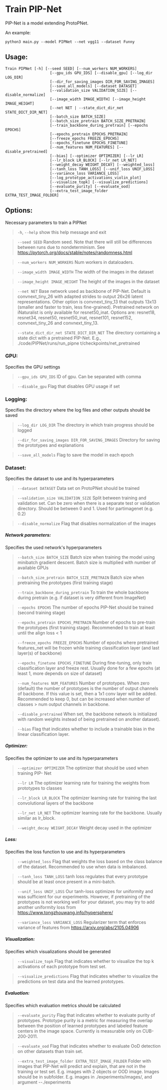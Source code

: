 # Train PIP-Net

PIP-Net is a model extending ProtoPNet.

An example:
```shell
python3 main.py --model PIPNet --net vgg11 --dataset Funny
```

## Usage: 
```
Train PIPNet [-h] [--seed SEED] [--num_workers NUM_WORKERS]
                    [--gpu_ids GPU_IDS] [--disable_gpu] [--log_dir LOG_DIR]
                    [--dir_for_saving_images DIR_FOR_SAVING_IMAGES]
                    [--save_all_models] [--dataset DATASET]
                    [--validation_size VALIDATION_SIZE] [--disable_normalize]
                    [--image_width IMAGE_WIDTH] [--image_height IMAGE_HEIGHT]
                    [--net NET | --state_dict_dir_net STATE_DICT_DIR_NET]
                    [--batch_size BATCH_SIZE]
                    [--batch_size_pretrain BATCH_SIZE_PRETRAIN]
                    [--train_backbone_during_pretrain] [--epochs EPOCHS]
                    [--epochs_pretrain EPOCHS_PRETRAIN]
                    [--freeze_epochs FREEZE_EPOCHS]
                    [--epochs_finetune EPOCHS_FINETUNE]
                    [--num_features NUM_FEATURES] [--disable_pretrained]
                    [--bias] [--optimizer OPTIMIZER] [--lr LR]
                    [--lr_block LR_BLOCK] [--lr_net LR_NET]
                    [--weight_decay WEIGHT_DECAY] [--weighted_loss]
                    [--tanh_loss TANH_LOSS] [--unif_loss UNIF_LOSS]
                    [--variance_loss VARIANCE_LOSS]
                    [--log_prototype_activations_violin_plot]
                    [--visualize_topk] [--visualize_predictions]
                    [--evaluate_purity] [--evaluate_ood]
                    [--extra_test_image_folder EXTRA_TEST_IMAGE_FOLDER]
```


## Options:
Necessary parameters to train a PIPNet
>   `-h`, `--help`  show this help message and exit

> `--seed SEED`     Random seed. Note that there will still be differences
                    between runs due to nondeterminism. See
                    https://pytorch.org/docs/stable/notes/randomness.html

> `--num_workers NUM_WORKERS`
                    Num workers in dataloaders.

> `--image_width IMAGE_WIDTH`
                    The width of the images in the dataset

> `--image_height IMAGE_HEIGHT`
                    The height of the images in the dataset

> `--net NET`        Base network used as backbone of PIP-Net. Default is
                    convnext_tiny_26 with adapted strides to output 26x26
                    latent representations. Other option is
                    convnext_tiny_13 that outputs 13x13 (smaller and
                    faster to train, less fine-grained). Pretrained
                    network on iNaturalist is only available for
                    resnet50_inat. Options are: resnet18, resnet34,
                    resnet50, resnet50_inat, resnet101, resnet152,
                    convnext_tiny_26 and convnext_tiny_13.

> `--state_dict_dir_net STATE_DICT_DIR_NET`
                    The directory containing a state dict with a
                    pretrained PIP-Net. E.g., ./code/PIPNet/runs/run_pipne
                    t/checkpoints/net_pretrained

### GPU:
Specifies the GPU settings

> `--gpu_ids GPU_IDS`     ID of gpu. Can be separated with comma

> `--disable_gpu`         Flag that disables GPU usage if set

### Logging:
Specifies the directory where the log files and other outputs should be
saved

> `--log_dir LOG_DIR`     The directory in which train progress should be logged

> `--dir_for_saving_images DIR_FOR_SAVING_IMAGES`
                    Directory for saving the prototypes and explanations

> `--save_all_models`     Flag to save the model in each epoch

### Dataset:
Specifies the dataset to use and its hyperparameters

> `--dataset DATASET`     Data set on ProtoPNet should be trained

> `--validation_size VALIDATION_SIZE`
                    Split between training and validation set. Can be zero
                    when there is a separate test or validation directory.
                    Should be between 0 and 1. Used for partimagenet (e.g.
                    0.2)

> `--disable_normalize`   Flag that disables normalization of the images

##### Network parameters:
Specifies the used network's hyperparameters

> `--batch_size BATCH_SIZE`
                      Batch size when training the model using minibatch
                      gradient descent. Batch size is multiplied with number
                      of available GPUs

> `--batch_size_pretrain BATCH_SIZE_PRETRAIN`
                      Batch size when pretraining the prototypes (first
                      training stage)

> `--train_backbone_during_pretrain`
                      To train the whole backbone during pretrain (e.g. if
                      dataset is very different from ImageNet)

> `--epochs EPOCHS`       The number of epochs PIP-Net should be trained (second
                      training stage)

> `--epochs_pretrain EPOCHS_PRETRAIN`
                      Number of epochs to pre-train the prototypes (first
                      training stage). Recommended to train at least until
                      the align loss < 1

> `--freeze_epochs FREEZE_EPOCHS`
                      Number of epochs where pretrained features_net will be
                      frozen while training classification layer (and last
                      layer(s) of backbone)

> `--epochs_finetune EPOCHS_FINETUNE`
                      During fine-tuning, only train classification layer
                      and freeze rest. Usually done for a few epochs (at
                      least 1, more depends on size of dataset)

> `--num_features NUM_FEATURES`
                      Number of prototypes. When zero (default) the number
                      of prototypes is the number of output channels of
                      backbone. If this value is set, then a 1x1 conv layer
                      will be added. Recommended to keep 0, but can be
                      increased when number of classes > num output channels
                      in backbone.

> `--disable_pretrained`  When set, the backbone network is initialized with
                      random weights instead of being pretrained on another
                      dataset).

> `--bias`                Flag that indicates whether to include a trainable
                      bias in the linear classification layer.

##### Optimizer:
Specifies the optimizer to use and its hyperparameters

> `--optimizer OPTIMIZER`
                      The optimizer that should be used when training PIP-
                      Net

> `--lr LR`           The optimizer learning rate for training the weights
                      from prototypes to classes

> `--lr_block LR_BLOCK`   The optimizer learning rate for training the last
                      convolutional layers of the backbone

> `--lr_net LR_NET`   The optimizer learning rate for the backbone. Usually
                      similar as lr_block.

> `--weight_decay WEIGHT_DECAY`
                      Weight decay used in the optimizer

##### Loss:
Specifies the loss function to use and its hyperparameters

> `--weighted_loss`   Flag that weights the loss based on the class balance
                      of the dataset. Recommended to use when data is
                      imbalanced.

> `--tanh_loss TANH_LOSS`
                      tanh loss regulates that every prototype should be at
                      least once present in a mini-batch.

> `--unif_loss UNIF_LOSS`
                      Our tanh-loss optimizes for uniformity and was
                      sufficient for our experiments. However, if
                      pretraining of the prototypes is not working well for
                      your dataset, you may try to add another uniformity
                      loss from https://www.tongzhouwang.info/hypersphere/

> `--variance_loss VARIANCE_LOSS`
                      Regularizer term that enforces variance of features
                      from https://arxiv.org/abs/2105.04906

##### Visualization:
Specifies which visualizations should be generated

> `--visualize_topk`  Flag that indicates whether to visualize the top k
                      activations of each prototype from test set.

> `--visualize_predictions`
                      Flag that indicates whether to visualize the
                      predictions on test data and the learned prototypes.

##### Evaluation:
Specifies which evaluation metrics should be calculated

> `--evaluate_purity` Flag that indicates whether to evaluate purity of
                      prototypes. Prototype purity is a metric for measuring
                      the overlap between the position of learned prototypes
                      and labeled feature centers in the image space.
                      Currently is measurable only on CUB-200-2011.

> `--evaluate_ood`    Flag that indicates whether to evaluate OoD detection
                      on other datasets than train set.

> `--extra_test_image_folder EXTRA_TEST_IMAGE_FOLDER`
                      Folder with images that PIP-Net will predict and
                      explain, that are not in the training or test set.
                      E.g. images with 2 objects or OOD image. Images should
                      be in subfolder. E.g. images in ./experiments/images/,
                      and argument --./experiments